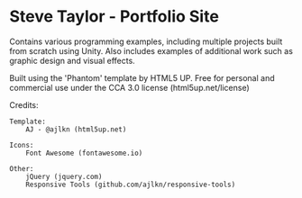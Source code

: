 # Steve Taylor - Portfolio Site

Contains various programming examples, including multiple projects built from scratch using Unity. 
Also includes examples of additional work such as graphic design and visual effects.

Built using the 'Phantom' template by HTML5 UP.
Free for personal and commercial use under the CCA 3.0 license (html5up.net/license)


Credits:
	
	Template:
		AJ - @ajlkn (html5up.net)
		
	Icons:
		Font Awesome (fontawesome.io)

	Other:
		jQuery (jquery.com)
		Responsive Tools (github.com/ajlkn/responsive-tools)
